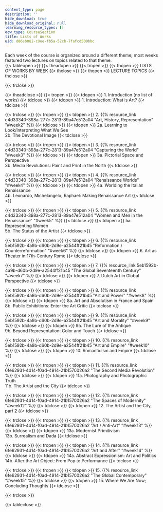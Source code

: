 ```yaml
---
content_type: page
description: ''
hide_download: true
hide_download_original: null
learning_resource_types: []
ocw_type: CourseSection
title: Lists of Works
uid: d86eb082-c9ee-fb5a-52cb-7fafcd509bbc
---
```


Each week of the course is organized around a different theme; most weeks featured two lectures on topics related to that theme.  
{{< tableopen >}}
{{< theadopen >}}
{{< tropen >}}
{{< thopen >}}
LISTS OF WORKS BY WEEK
{{< thclose >}}
{{< thopen >}}
LECTURE TOPICS
{{< thclose >}}

{{< trclose >}}

{{< theadclose >}}
{{< tropen >}}
{{< tdopen >}}
1\. Introduction (no list of works)
{{< tdclose >}}
{{< tdopen >}}
1\. Introduction: What is Art?
{{< tdclose >}}

{{< trclose >}}
{{< tropen >}}
{{< tdopen >}}
2\. {{% resource_link c4d33340-398a-277c-2813-89a47e512a04 "Art, History, Representation" "#week2" %}}
{{< tdclose >}}
{{< tdopen >}}
2a. Learning to Look/Interpreting What We See  
2b. The Devotional Image
{{< tdclose >}}

{{< trclose >}}
{{< tropen >}}
{{< tdopen >}}
3\. {{% resource_link c4d33340-398a-277c-2813-89a47e512a04 "Capturing the World" "#week3" %}} 
{{< tdclose >}}
{{< tdopen >}}
3a. Pictorial Space and Perspective  
3b. Media Revolutions: Paint and Print in the North
{{< tdclose >}}

{{< trclose >}}
{{< tropen >}}
{{< tdopen >}}
4\. {{% resource_link c4d33340-398a-277c-2813-89a47e512a04 "Renaissance Worlds" "#week4" %}} 
{{< tdclose >}}
{{< tdopen >}}
4a. Worlding the Italian Renaissance  
4b. Leonardo, Michelangelo, Raphael: Making Renaissance Art
{{< tdclose >}}

{{< trclose >}}
{{< tropen >}}
{{< tdopen >}}
5\. {{% resource_link c4d33340-398a-277c-2813-89a47e512a04 "Women and Men in the Renaissance" "#week5" %}}
{{< tdclose >}}
{{< tdopen >}}
5a. Representing Women  
5b. The Status of the Artist
{{< tdclose >}}

{{< trclose >}}
{{< tropen >}}
{{< tdopen >}}
6\. {{% resource_link 5eb1592b-4a9b-d60b-2d9e-a2544ff21b45 "Reformation / Counterreformation" "#week6" %}} 
{{< tdclose >}}
{{< tdopen >}}
6\. Art as Theater in 17th-Century Rome
{{< tdclose >}}

{{< trclose >}}
{{< tropen >}}
{{< tdopen >}}
7\. {{% resource_link 5eb1592b-4a9b-d60b-2d9e-a2544ff21b45 "The Global Seventeenth Century" "#week7" %}} 
{{< tdclose >}}
{{< tdopen >}}
7\. Dutch Art in Global Perspective
{{< tdclose >}}

{{< trclose >}}
{{< tropen >}}
{{< tdopen >}}
8\. {{% resource_link 5eb1592b-4a9b-d60b-2d9e-a2544ff21b45 "Art and Power" "#week8" %}} 
{{< tdclose >}}
{{< tdopen >}}
8a. Art and Absolutism in France and Spain  
8b. Public Exhibitions: Enter the Art Critic
{{< tdclose >}}

{{< trclose >}}
{{< tropen >}}
{{< tdopen >}}
9. {{% resource_link 5eb1592b-4a9b-d60b-2d9e-a2544ff21b45 "Art and Morality" "#week9" %}}
{{< tdclose >}}
{{< tdopen >}}
9a. The Lure of the Antique  
9b. Beyond Representation: Color and Touch
{{< tdclose >}}

{{< trclose >}}
{{< tropen >}}
{{< tdopen >}}
10\. {{% resource_link 5eb1592b-4a9b-d60b-2d9e-a2544ff21b45 "Art and Empire" "#week10" %}} 
{{< tdclose >}}
{{< tdopen >}}
10\. Romanticism and Empire
{{< tdclose >}}

{{< trclose >}}
{{< tropen >}}
{{< tdopen >}}
11\. {{% resource_link 6fe62931-4d14-f0ad-4914-21b1570026a2 "The Second Media Revolution" %}}
{{< tdclose >}}
{{< tdopen >}}
11a. Photography and Photographic Truth  
11b. The Artist and the City
{{< tdclose >}}

{{< trclose >}}
{{< tropen >}}
{{< tdopen >}}
12\. {{% resource_link 6fe62931-4d14-f0ad-4914-21b1570026a2 "The Spaces of Modernity" "#week12" %}}
{{< tdclose >}}
{{< tdopen >}}
12\. The Artist and the City, part 2
{{< tdclose >}}

{{< trclose >}}
{{< tropen >}}
{{< tdopen >}}
13\. {{% resource_link 6fe62931-4d14-f0ad-4914-21b1570026a2 "Art / Anti-Art" "#week13" %}}
{{< tdclose >}}
{{< tdopen >}}
13a. Modernist Primitivism  
13b. Surrealism and Dada
{{< tdclose >}}

{{< trclose >}}
{{< tropen >}}
{{< tdopen >}}
14\. {{% resource_link 6fe62931-4d14-f0ad-4914-21b1570026a2 "Art and After" "#week14" %}}
{{< tdclose >}}
{{< tdopen >}}
14a. Abstract Expressionism: Art and Politics  
14b. After the Art Object: From Pop to Performance
{{< tdclose >}}

{{< trclose >}}
{{< tropen >}}
{{< tdopen >}}
15\. {{% resource_link 6fe62931-4d14-f0ad-4914-21b1570026a2 "The Global Contemporary" "#week15" %}}
{{< tdclose >}}
{{< tdopen >}}
15\. Where We Are Now; Concluding Thoughts
{{< tdclose >}}

{{< trclose >}}

{{< tableclose >}}